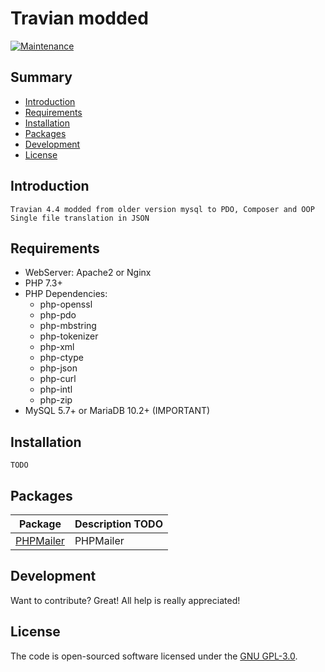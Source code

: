 # Travian modded

[![Maintenance](https://img.shields.io/badge/Maintained%3F-yes-green.svg)]()

## Summary

 - [Introduction](#introduction)
 - [Requirements](#requirements)
 - [Installation](#installation)
 - [Packages](#packages)
 - [Development](#development)
 - [License](#license)

## Introduction
	Travian 4.4 modded from older version mysql to PDO, Composer and OOP
    Single file translation in JSON

## Requirements
 - WebServer: Apache2 or Nginx
 - PHP 7.3+
 - PHP Dependencies:
	 - php-openssl
	 - php-pdo
	 - php-mbstring
	 - php-tokenizer
	 - php-xml
	 - php-ctype
	 - php-json
	 - php-curl
	 - php-intl
	 - php-zip
 - MySQL 5.7+ or MariaDB 10.2+ (IMPORTANT)

## Installation
	TODO

## Packages

|Package|Description TODO|
|--|--|
| [PHPMailer](https://github.com/phpmailer/phpmailer) | PHPMailer |

## Development
Want to contribute? Great! All help is really appreciated!

## License
The code is open-sourced software licensed under the [GNU GPL-3.0](/LICENSE).
